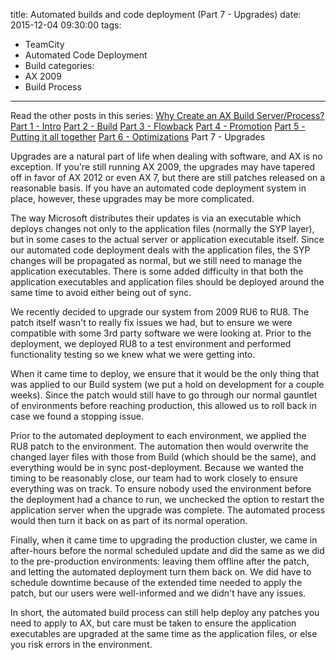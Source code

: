 title: Automated builds and code deployment (Part 7 - Upgrades)
date: 2015-12-04 09:30:00
tags:
 - TeamCity
 - Automated Code Deployment
 - Build
categories:
 - AX 2009
 - Build Process
---
Read the other posts in this series:
[Why Create an AX Build Server/Process?](/2013/10/Why-create-an-AX-build-server-process)
[Part 1 - Intro](/2013/11/Automated-builds-and-code-deployment-Part-1-Intro/)
[Part 2 - Build](/2013/12/Automated-builds-and-code-deployment-Part-2-Build/)
[Part 3 - Flowback](/2014/01/Automated-builds-and-code-deployment-Part-3-Flowback/)
[Part 4 - Promotion](/2014/10/Automated-builds-and-code-deployment-Part-4-Promotion/)
[Part 5 - Putting it all together](/2014/10/Automated-builds-and-code-deployment-Part-5-Putting-it-all-together/)
[Part 6 - Optimizations](/2014/12/Automated-builds-and-code-deployment-Part-6-Optimizations/)
Part 7 - Upgrades

Upgrades are a natural part of life when dealing with software, and AX is no exception. If you're still running AX 2009, the upgrades may have tapered off in favor of AX 2012 or even AX 7, but there are still patches released on a reasonable basis. If you have an automated code deployment system in place, however, these upgrades may be more complicated.

The way Microsoft distributes their updates is via an executable which deploys changes not only to the application files (normally the SYP layer), but in some cases to the actual server or application executable itself. Since our automated code deployment deals with the application files, the SYP changes will be propagated as normal, but we still need to manage the application executables. There is some added difficulty in that both the application executables and application files should be deployed around the same time to avoid either being out of sync.

We recently decided to upgrade our system from 2009 RU6 to RU8. The patch itself wasn't to really fix issues we had, but to ensure we were compatible with some 3rd party software we were looking at. Prior to the deployment, we deployed RU8 to a test environment and performed functionality testing so we knew what we were getting into.

When it came time to deploy, we ensure that it would be the only thing that was applied to our Build system (we put a hold on development for a couple weeks). Since the patch would still have to go through our normal gauntlet of environments before reaching production, this allowed us to roll back in case we found a stopping issue.

Prior to the automated deployment to each environment, we applied the RU8 patch to the environment. The automation then would overwrite the changed layer files with those from Build (which should be the same), and everything would be in sync post-deployment. Because we wanted the timing to be reasonably close, our team had to work closely to ensure everything was on track. To ensure nobody used the environment before the deployment had a chance to run, we unchecked the option to restart the application server when the upgrade was complete. The automated process would then turn it back on as part of its normal operation.

Finally, when it came time to upgrading the production cluster, we came in after-hours before the normal scheduled update and did the same as we did to the pre-production environments: leaving them offline after the patch, and letting the automated deployment turn them back on. We did have to schedule downtime because of the extended time needed to apply the patch, but our users were well-informed and we didn't have any issues.

In short, the automated build process can still help deploy any patches you need to apply to AX, but care must be taken to ensure the application executables are upgraded at the same time as the application files, or else you risk errors in the environment.